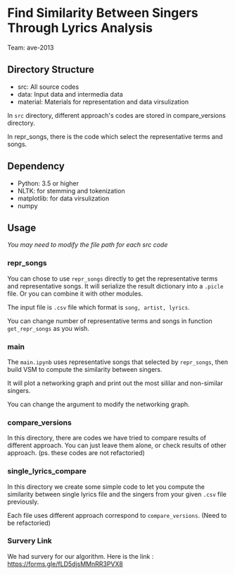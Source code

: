 # Find Similarity Between Singers Through Lyrics Analysis

Team: ave-2013

## Directory Structure

- src: All source codes
- data: Input data and intermedia data
- material: Materials for representation and data virsulization

In `src` directory, different approach's codes are stored in compare_versions
directory.

In repr_songs, there is the code which select the representative terms and
songs.

## Dependency

- Python: 3.5 or higher
- NLTK: for stemming and tokenization
- matplotlib: for data virsulization
- numpy

## Usage

*You may need to modify the file path for each src code*

### repr_songs

You can chose to use `repr_songs` directly to get the representative terms and
representative songs. It will serialize the result dictionary into a `.picle`
file. Or you can combine it with other modules.

The input file is `.csv` file which format is `song, artist, lyrics`.

You can change number of representative terms and songs in function
`get_repr_songs` as you wish. 

### main

The `main.ipynb` uses representative songs that selected by `repr_songs`, then
build VSM to compute the similarity between singers.

It will plot a networking graph and print out the most sililar and non-similar
singers.

You can change the argument to modify the networking graph.

### compare_versions

In this directory, there are codes we have tried to compare results of
different approach. You can just leave them alone, or check results of other
approach. (ps. these codes are not refactoried)

### single_lyrics_compare

In this directory we create some simple code to let you compute the similarity
between single lyrics file and the singers from your given `.csv` file
previously.

Each file uses different approach correspond to `compare_versions`. (Need to be
refactoried)

### Survery Link

We had survery for our algorithm.
Here is the link : https://forms.gle/fLD5djsMMnRR3PVX8
